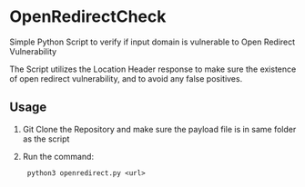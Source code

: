 # OpenRedirectCheck
Simple Python Script to verify if input domain is vulnerable to Open Redirect Vulnerability

The Script utilizes the Location Header response to make sure the existence of open redirect vulnerability, and to avoid any false positives.

## Usage
1. Git Clone the Repository and make sure the payload file is in same folder as the script
2. Run the command:

    `` python3 openredirect.py <url>``

